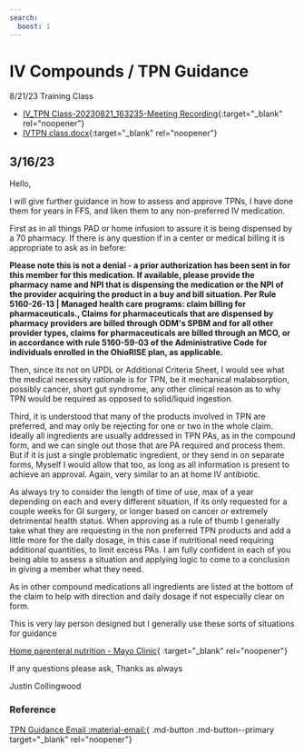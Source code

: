 ```yaml
---
search:
  boost: 1
---
```


# IV Compounds / TPN Guidance

8/21/23 Training Class

- [IV_TPN Class-20230821_163235-Meeting Recording](https://mygainwell-my.sharepoint.com/:v:/g/personal/justin_collingwood_gainwelltechnologies_com/EXwJjhuUrrpMh-cEn-wZIbcBQV7KGWJFi4w8CSEE52Bpzw?nav=eyJyZWZlcnJhbEluZm8iOnsicmVmZXJyYWxBcHAiOiJTdHJlYW1XZWJBcHAiLCJyZWZlcnJhbFZpZXciOiJTaGFyZURpYWxvZyIsInJlZmVycmFsQXBwUGxhdGZvcm0iOiJXZWIiLCJyZWZlcnJhbE1vZGUiOiJ2aWV3In19&e=4%3aCGhxKZ&at=9){:target="_blank" rel="noopener"}
- [IVTPN class.docx](https://mygainwell-my.sharepoint.com/:w:/g/personal/christopher_nguyen_gainwelltechnologies_com/EUMLkMtLlB1Hm37hOWIHc4kBttjulGK1cSwBjHmjnGEtHQ?e=bPdltN){:target="_blank" rel="noopener"}

## 3/16/23

Hello,

I will give further guidance in how to assess and approve TPNs, I have done them for years in FFS, and liken them to any non-preferred IV medication.
 
First as in all things PAD or home infusion to assure it is being dispensed by a 70 pharmacy. If there is any question if in a center or medical billing it is appropriate to ask as in before:
 
**Please note this is not a denial - a prior authorization has been sent in for this member for this medication. If available, please provide the pharmacy name and NPI that is dispensing the medication or the NPI of the provider acquiring the product in a buy and bill situation. Per Rule 5160-26-13 | Managed health care programs: claim billing for pharmaceuticals., Claims for pharmaceuticals that are dispensed by pharmacy providers are billed through ODM's SPBM and for all other provider types, claims for pharmaceuticals are billed through an MCO, or in accordance with rule 5160-59-03 of the Administrative Code for individuals enrolled in the OhioRISE plan, as applicable.**
 
Then, since its not on UPDL or Additional Criteria Sheet, I would see what the medical necessity rationale is for TPN, be it mechanical malabsorption, possibly cancer, short gut syndrome, any other clinical reason as to why TPN would be required as opposed to solid/liquid ingestion.
 
Third, it is understood that many of the products involved in TPN are preferred, and may only be rejecting for one or two in the whole claim. Ideally all ingredients are usually addressed in TPN PAs, as in the compound form, and we can single out those that are PA required and process them. But if it is just a single problematic ingredient, or they send in on separate forms, Myself I would allow that too, as long as all information is present to achieve an approval. Again, very similar to an at home IV antibiotic.
 
As always try to consider the length of time of use, max of a year depending on each and every different situation, if its only requested for a couple weeks for GI surgery, or longer based on cancer or extremely detrimental health status.  When approving as a rule of thumb I generally take what they are requesting in the non preferred TPN products and add a little more for the daily dosage, in this case if nutritional need requiring additional quantities, to limit excess PAs. I am fully confident in each of you being able to assess a situation and applying logic to come to a conclusion in giving a member what they need.
 
As in other compound medications all ingredients are listed at the bottom of the claim to help with direction and daily dosage if not especially clear on form.
 
This is very lay person designed but I generally use these sorts of situations for guidance

[Home parenteral nutrition - Mayo Clinic](https://www.mayoclinic.org/tests-procedures/total-parenteral-nutrition/about/pac-20385081){ :target="_blank" rel="noopener"}
 
If any questions please ask, Thanks as always
 
Justin Collingwood

### Reference

[TPN Guidance Email :material-email:](<../../../../../Users/kdobbins/OneDrive - Gainwell Technologies/Documents/Processing TPN medications.htm>){ .md-button .md-button--primary target="_blank" rel="noopener"}
